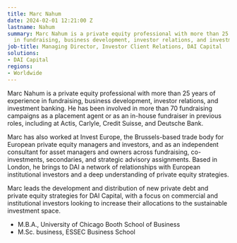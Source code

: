 ```yaml
---
title: Marc Nahum
date: 2024-02-01 12:21:00 Z
lastname: Nahum
summary: Marc Nahum is a private equity professional with more than 25 years of experience
  in fundraising, business development, investor relations, and investment banking.
job-title: Managing Director, Investor Client Relations, DAI Capital
solutions:
- DAI Capital
regions:
- Worldwide
---
```


Marc Nahum is a private equity professional with more than 25 years of experience in fundraising, business development, investor relations, and investment banking. He has been involved in more than 70 fundraising campaigns as a placement agent or as an in-house fundraiser in previous roles, including at Actis, Carlyle, Credit Suisse, and Deutsche Bank.

Marc has also worked at Invest Europe, the Brussels-based trade body for European private equity managers and investors, and as an independent consultant for asset managers and owners across fundraising, co-investments, secondaries, and strategic advisory assignments. Based in London, he brings to DAI a network of relationships with European institutional investors and a deep understanding of private equity strategies. 

Marc leads the development and distribution of new private debt and private equity strategies for DAI Capital, with a focus on commercial and institutional investors looking to increase their allocations to the sustainable investment space. 

* M.B.A., University of Chicago Booth School of Business
* M.Sc. business, ESSEC Business School 